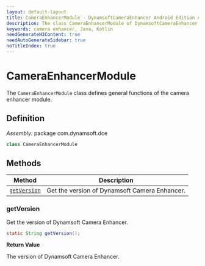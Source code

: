 ```yaml
---
layout: default-layout
title: CameraEnhancerModule - DynamsoftCameraEnhancer Android Edition API Reference
description: The class CameraEnhancerModule of DynamsoftCameraEnhancer represents the camera enhancer module, which provides general functions for the camera enhancer.
keywords: camera enhancer, Java, Kotlin
needGenerateH3Content: true
needAutoGenerateSidebar: true
noTitleIndex: true
---
```


# CameraEnhancerModule

The `CameraEnhancerModule` class defines general functions of the camera enhancer module.

## Definition

*Assembly:* package com.dynamsoft.dce

```java
class CameraEnhancerModule
```

## Methods

| Method | Description |
|------- |-------------|
| [`getVersion`](#getversion) | Get the version of Dynamsoft Camera Enhancer. |

### getVersion

Get the version of Dynamsoft Camera Enhancer.

```java
static String getVersion();
```

**Return Value**

The version of Dynamsoft Camera Enhancer.
